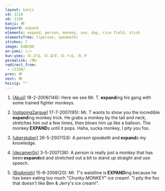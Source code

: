 ```yaml
---
layout: kanji
v4: 1118
v6: 1199
kanji: 伸
keyword: expand
elements: expand, person, monkey, sun, day, rice field, stick
elementsTree: l(person, speaketh)
strokes: 7
image: E4BCB8
on-yomi: シン
kun-yomi: の.びる、の.ばす、の.べる、の.す
permalink: /伸/
redirect_from:
 - /1199/
prev: 申
next: 神
heisig: ""
---
```


1) [<a href="http://kanji.koohii.com/profile/Akuji">Akuji</a>] 18-2-2006(146): Here we see Mr. T.<strong> expand</strong>ing his gang with some trained fighter monkeys.

2) [<a href="http://kanji.koohii.com/profile/notgoing2argue">notgoing2argue</a>] 17-7-2007(95): Mr. T wants to show you the incredible<strong> expand</strong>ing monkey trick. He grabs a monkey by the tail and neck, stretches him out a few times, then blows him up like a balloon. The monkey<strong> EXPAND</strong>s until it pops. Haha, sucka monkey, I pity you foo.

3) [<a href="http://kanji.koohii.com/profile/uberstuber">uberstuber</a>] 26-5-2007(53): A <em>person</em> <em>speaketh</em> and<strong> expand</strong>s my knowledge.

4) [<a href="http://kanji.koohii.com/profile/decamer0n">decamer0n</a>] 3-5-2007(38): A <em>person</em> is really just a <em>monkey</em> that has been<strong> expand</strong>ed and stretched out a bit to stand up straight and use speech.

5) [<a href="http://kanji.koohii.com/profile/BigAmish">BigAmish</a>] 15-8-2008(20): <em>Mr. T</em>&#039;s waistline is<strong> EXPAND</strong>ing because he has been eating too much &quot;Chunky <em>MONKEY</em>&quot; ice cream!. &quot;I pity the foo that doesn&#039;t like Ben &amp; Jerry&#039;s ice cream!&quot;.

